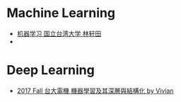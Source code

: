 # Machine Learning

*  [机器学习 国立台湾大学 林轩田](https://www.youtube.com/user/hsuantien/playlists)
* 

# Deep Learning

* [2017 Fall 台大電機 機器學習及其深層與結構化 by 
Vivian ](https://www.youtube.com/playlist?list=PLOAQYZPRn2V72fqJMpMsO9B--NG_koLhD) 
